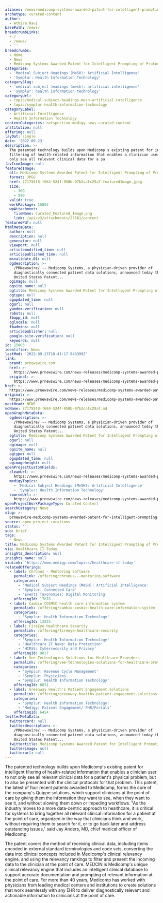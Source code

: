 ```yaml
---
aliases: /news/medicomp-systems-awarded-patent-for-intelligent-prompting-of-protocols
archetype: curated-content
author:
  - Athira Ravi
basePath: /news/
breadcrumbLinks:
  - /
  - /news/
  - ''
breadcrumbs:
  - Home
  - News
  - Medicomp Systems Awarded Patent for Intelligent Prompting of Protocols
categories:
  - 'Medical Subject Headings (MeSH): Artificial Intelligence'
  - 'Symplur: Health Information Technology'
categorySlug:
  - 'medical subject headings (mesh): artificial intelligence'
  - 'symplur: health information technology'
categoryUrl:
  - topic/medical-subject-headings-mesh-artificial-intelligence
  - topic/symplur-health-information-technology
categoryLabel:
  - Artificial Intelligence
  - Health Information Technology
contentCategories: netspective-medigy-news-curated-content
institution: null
offering: null
layOut: single
date: '2022-09-23'
description: >-
  The patented technology builds upon Medicomp's existing patent for intelligent
  filtering of health-related information that enables a clinician user to not
  only see all relevant clinical data for a pa
favIconImage: null
featuredImage:
  alt: Medicomp Systems Awarded Patent for Intelligent Prompting of Protocols
  format: JPEG
  href: 771755f8-f664-524f-950b-97b2cafc29a7-featuredImage.jpeg
  size:
    - 300
    - 590
  valid: true
  workPackage: 15003
  wpAttachment:
    fileName: Curated_Featured_Image.png
    link: /api/v3/attachments/27561/content
featuredPdf: null
htmlMetaData:
  author: null
  description: null
  generator: null
  viewport: null
  articlemodified_time: null
  articlepublished_time: null
  msvalidate.01: null
  ogdescription: >-
    /PRNewswire/ -- Medicomp Systems, a physician-driven provider of
    diagnostically connected patient data solutions, announced today that the
    United States Patent...
  ogimage: null
  ogsite_name: null
  ogtitle: Medicomp Systems Awarded Patent for Intelligent Prompting of Protocols
  ogtype: null
  ogupdated_time: null
  ogurl: null
  yandex-verification: null
  robots: null
  fbapp_id: null
  oglocale: null
  fbadmins: null
  articlepublisher: null
  google-site-verification: null
  keywords: null
id: 15003
identifier: News
lastMod: '2022-09-23T10:41:17.543399Z'
link:
  brand: prnewswire.com
  href: >-
    https://www.prnewswire.com/news-releases/medicomp-systems-awarded-patent-for-intelligent-prompting-of-protocols-301623839.html
  original: >-
    https://www.prnewswire.com/news-releases/medicomp-systems-awarded-patent-for-intelligent-prompting-of-protocols-301623839.html
href: >-
  https://www.prnewswire.com/news-releases/medicomp-systems-awarded-patent-for-intelligent-prompting-of-protocols-301623839.html
original: >-
  https://www.prnewswire.com/news-releases/medicomp-systems-awarded-patent-for-intelligent-prompting-of-protocols-301623839.html
mastHead: NEWS
mdName: 771755f8-f664-524f-950b-97b2cafc29a7.md
openGraphMetaData:
  ogdescription: >-
    /PRNewswire/ -- Medicomp Systems, a physician-driven provider of
    diagnostically connected patient data solutions, announced today that the
    United States Patent...
  ogtitle: Medicomp Systems Awarded Patent for Intelligent Prompting of Protocols
  ogurl: null
  ogimage: null
  ogsite_name: null
  ogtype: null
  ogupdated_time: null
  ogimageheight: null
openProjectCustomFields:
  cleanUrl: >-
    https://www.prnewswire.com/news-releases/medicomp-systems-awarded-patent-for-intelligent-prompting-of-protocols-301623839.html
  medigyTopics:
    - 'Medical Subject Headings (MeSH): Artificial Intelligence'
    - 'Symplur: Health Information Technology'
  sourceUrl: >-
    https://www.prnewswire.com/news-releases/medicomp-systems-awarded-patent-for-intelligent-prompting-of-protocols-301623839.html
openProjectWorkPackageType: Curated Content
searchCategory: News
slug: >-
  prnewswire-medicomp-systems-awarded-patent-for-intelligent-prompting-of-protocols
source: open-project-curations
status: ''
sub: brief
tags:
  - News
title: Medicomp Systems Awarded Patent for Intelligent Prompting of Protocols
via: Healthcare IT Today
insights_description: null
insights_name: null
viaLink: 'https://www.medigy.com/topics/healthcare-it-today'
relatedOfferings:
  - label: Chronus - Mentoring Software
    permalink: /offering/chronus---mentoring-software
    categories:
      - 'Medical Subject Headings (MeSH): Artificial Intelligence'
      - 'Symplur: Connected Care'
      - 'Events Taxonomies: Digital Monitoring'
    offeringId: 17878
  - label: Cambio COSMIC health care information system
    permalink: /offering/cambio-cosmic-health-care-information-system
    categories:
      - 'Symplur: Health Information Technology'
    offeringId: 13825
  - label: FireEye Healthcare Security
    permalink: /offering/fireeye-healthcare-security
    categories:
      - 'Symplur: Health Information Technology'
      - 'Healthcare IT News: Data Protection'
      - 'HIMSS: Cybersecurity and Privacy'
    offeringId: 9027
  - label: Vee Technologies Solutions for Healthcare Providers
    permalink: /offering/vee-technologies-solutions-for-healthcare-providers
    categories:
      - 'Symplur: Revenue Cycle Management'
      - 'Symplur: Physicians'
      - 'Symplur: Health Information Technology'
    offeringId: 8831
  - label: Greenway Health's Patient Engagement Solutions
    permalink: /offering/greenway-healths-patient-engagement-solutions
    categories:
      - 'Symplur: Health Information Technology'
      - 'Medigy: Patient Engagement/ PHR/Portals'
    offeringId: 6454
twitterMetaData:
  twittercard: null
  twitterdescription: >-
    /PRNewswire/ -- Medicomp Systems, a physician-driven provider of
    diagnostically connected patient data solutions, announced today that the
    United States Patent...
  twittertitle: Medicomp Systems Awarded Patent for Intelligent Prompting of Protocols
  twitterimage: null
  twitterurl: null
---
```

<p>The patented technology builds upon Medicomp's existing patent for intelligent filtering of health-related information that enables a clinician user to not only see all relevant clinical data for a patient's physical problem, but to also be presented with the clinical protocols for that problem.
This patent, the latest of four recent patents awarded to Medicomp, forms the core of the company's Quippe solutions, which support clinicians at the point of care by giving them the information they want to see, when they want to see it, and without slowing them down or impeding workflows.
"As the industry moves to a more data-centric approach to healthcare, it is critical for systems to bring together all relevant clinical information for a patient at the point of care, organized in the way that clinicians think and work, without requiring them to search for it, or to go back later and address outstanding issues," said Jay Anders, MD, chief medical officer of Medicomp.
</p><p>The patent covers the method of receiving clinical data, including items encoded in external standard terminologies and code sets, converting the data into clinical concepts included in Medicomp's clinical relevancy engine, and using the relevancy rankings to filter and present the incoming data to the clinician at the point of care.
MEDCIN is Medicomp's unique clinical relevancy engine that includes an intelligent clinical database to support accurate documentation and prompting of relevant information at the point of care.
For more than 40 years, Medicomp has worked with physicians from leading medical centers and institutions to create solutions that work seamlessly with any EHR to deliver diagnostically relevant and actionable information to clinicians at the point of care.</p>